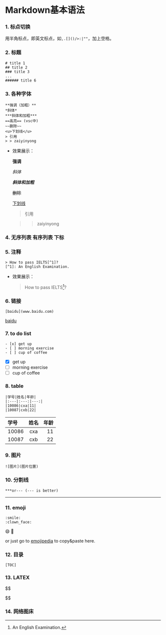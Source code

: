 # Markdown基本语法

### 1. 标点切换

用半角标点，即英文标点，如`,.[]()/>:|""`，加上空格。

### 2. 标题

```
# title 1
## title 2
### title 3
...
###### title 6
```

### 3. 各种字体

```
**强调（加粗）**
*斜体*
***斜体和加粗***
==高亮== (vsc中)
~~删除~~
<u>下划线</u>
> 引用
> > zaiyinyong
```

- 效果展示：

  **强调**

  *斜体*

  ***斜体和加粗***

  ~~删除~~

  <u>下划线</u>

  > 引用
  >
  > > 

  > > zaiyinyong

### 4. 无序列表 有序列表 下标

### 5. 注释

```
> How to pass IELTS[^1]?
[^1]: An English Examination. 
```

* 效果展示：

  > How to pass IELTS[^1]?

  [^1]: An English Examination. 

### 6. 链接 [ ]( )

```
[baidu](www.baidu.com)
```

[baidu](www.baidu.com)

### 7. to do list

```
- [x] get up
- [ ] morning exercise
- [ ] cup of coffee
```

- [x] get up
- [ ] morning exercise
- [ ] cup of coffee

### 8. table

```
|学号|姓名|年龄|
|:---|:---:|---:|
|10086|cxa|11|
|10087|cxb|22|
```

| 学号  | 姓名 | 年龄 |
| :---- | :--: | ---: |
| 10086 | cxa  |   11 |
| 10087 | cxb  |   22 |

### 9. 图片

```
![图片](图片位置)
```

### 10. 分割线

```
***or--- (--- is better)
```

---

### 11. emoji

```
:smile:
:clown_face:
```

:smile:
:clown_face:

or just go to [emojipedia](https://emojipedia.org/red-heart/) to copy&paste here.

### 12. 目录

```
[TOC]
```

### 13. LATEX

$$

$$

### 14. 网络图床







